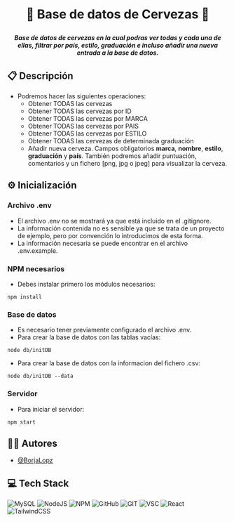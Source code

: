 # <p align="center">🍻 Base de datos de Cervezas 🍻</p>

**_<p align="center">Base de datos de cervezas en la cual podras ver todas y cada una de ellas, filtrar por país, estilo, graduación e incluso añadir una nueva entrada a la base de datos.</p>_**

## 📋 Descripción
* Podremos hacer las siguientes operaciones:
  - Obtener TODAS las cervezas
  - Obtener TODAS las cervezas por ID
  - Obtener TODAS las cervezas por MARCA 
  - Obtener TODAS las cervezas por PAIS 
  - Obtener TODAS las cervezas por ESTILO 
  - Obtener TODAS las cervezas de determinada graduación
  - Añadir nueva cerveza. Campos obligatorios **marca**, **nombre**, **estilo**, **graduación** y **país**. También podremos añadir puntuación, comentarios y un fichero [png, jpg o jpeg] para visualizar la cerveza.

## ⚙ Inicialización
### Archivo .env
* El archivo .env no se mostrará ya que está incluido en el .gitignore.
* La información contenida no es sensible ya que se trata de un proyecto de ejemplo, pero por convención lo introducimos de esta forma.
* La información necesaria se puede encontrar en el archivo .env.example.
### NPM necesarios
* Debes instalar primero los módulos necesarios:
```
npm install
```
### Base de datos
* Es necesario tener previamente configurado el archivo .env.
* Para crear la base de datos con las tablas vacías:
```
node db/initDB
```
* Para crear la base de datos con la informacion del fichero .csv:
```
node db/initDB --data
```
### Servidor
* Para iniciar el servidor:
```
npm start
```

## 👩‍💻 Autores
* [@BorjaLopz](https://github.com/BorjaLopz)

## 💻 Tech Stack
![MySQL](https://img.shields.io/badge/MySQL-005C84?style=for-the-badge&logo=mysql&logoColor=white)
![NodeJS](https://img.shields.io/badge/Node.js-43853D?style=for-the-badge&logo=node.js&logoColor=white)
![NPM](https://img.shields.io/badge/NPM-%23CB3837.svg?style=for-the-badge&logo=npm&logoColor=white)
![GitHub](https://img.shields.io/badge/GitHub-100000?style=for-the-badge&logo=github&logoColor=white)
![GIT](https://img.shields.io/badge/GIT-E44C30?style=for-the-badge&logo=git&logoColor=white)
![VSC](https://img.shields.io/badge/Visual_Studio_Code-0078D4?style=for-the-badge&logo=visual%20studio%20code&logoColor=white)
![React](https://img.shields.io/badge/react-%2320232a.svg?style=for-the-badge&logo=react&logoColor=%2361DAFB)
![TailwindCSS](https://img.shields.io/badge/tailwindcss-%2338B2AC.svg?style=for-the-badge&logo=tailwind-css&logoColor=white)
